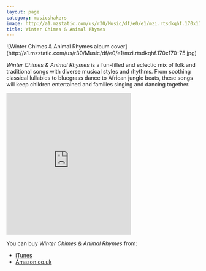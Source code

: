 ```yaml
---
layout: page
category: musicshakers
image: http://a1.mzstatic.com/us/r30/Music/df/e0/e1/mzi.rtsdkqhf.170x170-75.jpg
title: Winter Chimes & Animal Rhymes
---
```


<aside class="inset right">
![Winter Chimes & Animal Rhymes album cover](http://a1.mzstatic.com/us/r30/Music/df/e0/e1/mzi.rtsdkqhf.170x170-75.jpg)
</aside>

*Winter Chimes & Animal Rhymes* is a fun-filled and eclectic mix of folk and traditional songs with diverse musical styles and rhythms. From soothing classical lullabies to bluegrass dance to African jungle beats, these songs will keep children entertained and families singing and dancing together.

<iframe src="https://widgets.itunes.apple.com/widget.html?c=gb&brc=FFFFFF&blc=FFFFFF&trc=FFFFFF&tlc=FFFFFF&d=&t=&m=music&e=album&w=325&h=370&ids=368007674&wt=discovery&partnerId=&affiliate_id=&at=&ct=" frameborder=0 style="overflow-x:hidden;overflow-y:hidden;width:325px;height: 370px;border:0px"></iframe>

You can buy *Winter Chimes & Animal Rhymes* from:

- [iTunes](https://itunes.apple.com/gb/album/winter-chimes-animal-rhymes/id368007674)
- [Amazon.co.uk](http://www.amazon.co.uk/Winter-Chimes-Animal-Rhymes/dp/B005FFPQ22/)